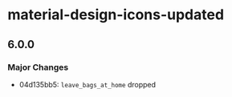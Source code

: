 # material-design-icons-updated

## 6.0.0
### Major Changes

- 04d135bb5: `leave_bags_at_home` dropped
